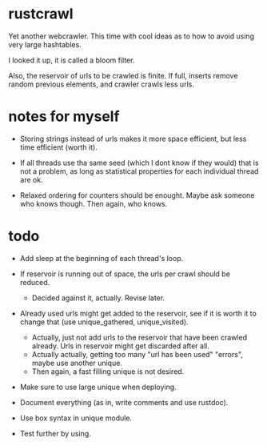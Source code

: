 # rustcrawl

Yet another webcrawler. This time with cool ideas as to how to avoid using very large hashtables.

I looked it up, it is called a bloom filter.

Also, the reservoir of urls to be crawled is finite. If full, inserts remove random previous elements, and crawler crawls less urls.

# notes for myself

 - Storing strings instead of urls makes it more space efficient, but less time efficient (worth it).

 - If all threads use tha same seed (which I dont know if they would) that is not a problem, as long as statistical properties for each individual thread are ok.

 - Relaxed ordering for counters should be enought. Maybe ask someone who knows though. Then again, who knows.

# todo

 - Add sleep at the beginning of each thread's loop.

 - If reservoir is running out of space, the urls per crawl should be reduced.
    - Decided against it, actually. Revise later.

 - Already used urls might get added to the reservoir, see if it is worth it to change that (use unique_gathered, unique_visited).
    - Actually, just not add urls to the reservoir that have been crawled already. Urls in reservoir might get discarded after all.
    - Actually actually, getting too many "url has been used" "errors", maybe use another unique.
    - Then again, a fast filling unique is not desired.

 <!-- - Add a check/set in one method to unique. -->

<!--  - Add logger struct that logs errors.
    - Actually, maybe just print to stdout (or stderr). -->

 - Make sure to use large unique when deploying.

 <!-- - Use atomic counter to count gathered and visited pages. Maybe log this every so often. Also count css files. -->

 - Document everything (as in, write comments and use rustdoc).

 - Use box syntax in unique module.

 - Test further by using.